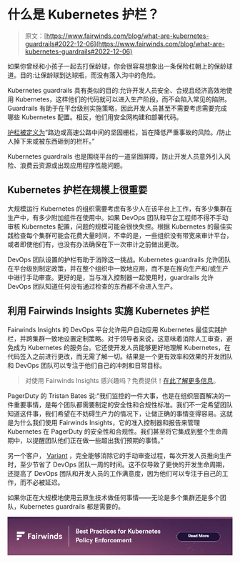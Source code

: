 # 什么是 Kubernetes 护栏？

> 原文：[https://www.fairwinds.com/blog/what-are-kubernetes-guardrails#2022-12-06](https://www.fairwinds.com/blog/what-are-kubernetes-guardrails#2022-12-06)

 如果你曾经和小孩子一起去打保龄球，你会很容易想象出一条保险杠朝上的保龄球道。目的:让保龄球到达球瓶，而没有落入沟中的危险。

Kubernetes guardrails 具有类似的目的:允许开发人员安全、合规且经济高效地使用 Kubernetes，这样他们的代码就可以进入生产阶段，而不会陷入常见的陷阱。Guardrails 有助于在平台级别实施策略，因此开发人员甚至不需要考虑需要完成哪些 Kubernetes 配置。相反，他们用安全网构建和部署代码。

[护栏被定义为](https://languages.oup.com/google-dictionary-en)“路边或高速公路中间的坚固栅栏，旨在降低严重事故的风险。/防止人掉下来或被东西砸到的栏杆。”

Kubernetes guardrails 也是围绕平台的一道坚固屏障，防止开发人员意外引入风险、浪费云资源或出现应用程序性能问题。

## Kubernetes 护栏在规模上很重要

大规模运行 Kubernetes 的组织需要考虑有多少人在该平台上工作，有多少集群在生产中，有多少附加组件在使用中。如果 DevOps 团队和平台工程师不得不手动审核 Kubernetes 配置，问题的规模可能会很快失控。根据 Kubernetes 的最佳实践检查每个集群可能会花费大量时间，不幸的是，一些组织没有带宽来审计平台，或者即使他们有，也没有办法确保在下一次审计之前做出更改。

DevOps 团队设置的护栏有助于消除这一挑战。Kubernetes guardrails 允许团队在平台级别制定政策，并在整个组织中一致地应用，而不是在推向生产和/或生产中进行手动审查。更好的是，当与准入控制器一起使用时，guardrails 允许 DevOps 团队知道任何没有通过检查的东西都不会进入生产。

## 利用 Fairwinds Insights 实施 Kubernetes 护栏

Fairwinds Insights 的 DevOps 平台允许用户自动应用 Kubernetes 最佳实践护栏，并跨集群一致地设置定制策略。对于领导者来说，这意味着消除人工审查，避免成为 Kubernetes 的服务台。它还使开发人员能够更好地理解 Kubernetes，在代码签入之前进行更改，而无需了解一切。结果是一个更有效率和效果的开发团队和 DevOps 团队可以专注于他们自己的冲刺和日常目标。

> 对使用 Fairwinds Insights 感兴趣吗？免费提供！[在此了解更多信息](/coming-soon)。

PagerDuty 的 Tristan Bates 说:“我们监控的一件大事，也是在组织层面解决的一件重要事情，是每个团队都需要制定的安全性和合规性标准。我们不一定希望团队知道这件事，我们希望在不妨碍生产力的情况下，让做正确的事情变得容易。这就是为什么我们使用 Fairwinds Insights，它的准入控制器和报告来管理 Kubernetes 在 PagerDuty 的安全性和合规性。我们甚至将它集成到整个生命周期中，以提醒团队他们正在做一些超出我们预期的事情。”

另一个客户， [Variant](/variant) ，完全能够消除它的手动审查过程，每次开发人员推向生产时，至少节省了 DevOps 团队一周的时间。这不仅导致了更快的开发生命周期，还提高了 DevOps 团队和开发人员的工作满意度，因为他们可以专注于自己的工作，而不必被延迟。

如果你正在大规模地使用云原生技术做任何事情——无论是多个集群还是多个团队，Kubernetes guardrails 都是需要的。

[![New call-to-action](img/154350e87174c62c0f2d20e8a08d9722.png)](https://cta-redirect.hubspot.com/cta/redirect/2184645/397d414a-d137-4f8e-9cfc-f6f2363bf2ad)